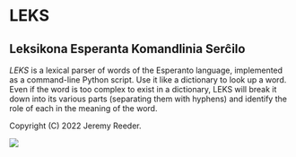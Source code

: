 # LEKS
## Leksikona Esperanta Komandlinia Serĉilo

_LEKS_ is a lexical parser of words of the Esperanto language, implemented as a
command-line Python script. Use it like a dictionary to look up a word. Even if
the word is too complex to exist in a dictionary, LEKS will break it down into
its various parts (separating them with hyphens) and identify the role of each
in the meaning of the word.

Copyright (C) 2022 Jeremy Reeder.

![][screenshot]

[screenshot]: screenshot.jpg
